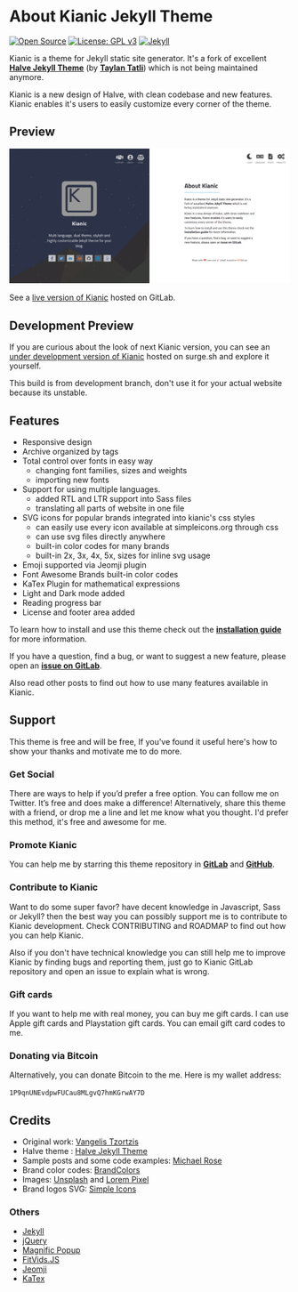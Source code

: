 # About Kianic Jekyll Theme

[![Open Source](https://img.shields.io/badge/Open%20Source-Forever-brightgreen.svg?style=flat-square)](https://opensource.com/resources/what-open-source)
[![License: GPL v3](https://img.shields.io/badge/License-GPL%20v3-blue.svg?style=flat-square&logo=gnu)](https://opensource.org/licenses/GPL-3.0/)
[![Jekyll](https://img.shields.io/badge/Jekyll%3E%D%203.6-blue.svg?style=flat-square)](https://jekyllrb.com/)

Kianic is a theme for Jekyll static site generator. It's a fork of excellent
[**Halve Jekyll Theme**](https://taylantatli.github.io/Halve) (by [**Taylan Tatli**](https://github.com/TaylanTatli)) 
which is not being maintained anymore.

Kianic is a new design of Halve, with clean codebase and new features.
Kianic enables it's users to easily customize every corner of the theme.

## Preview   
![screenshot of Kianic](/images/kianic-home-image.png)

See a [live version of Kianic](https://azadeh-afzar.gitlab.io/Web-Development/Kianic-Jekyll-Theme) hosted on GitLab.

## Development Preview
If you are curious about the look of next Kianic version, you can see an [under development version of Kianic](https://azadeh-afzar-kianic-jekyll-theme.surge.sh/) hosted on surge.sh and explore it yourself.

This build is from development branch, don't use it for your actual website because its unstable.

## Features

* Responsive design
* Archive organized by tags
* Total control over fonts in easy way
  * changing font families, sizes and weights
  * importing new fonts
* Support for using multiple languages.
  * added RTL and LTR support into Sass files
  * translating all parts of website in one file
* SVG icons for popular brands integrated into kianic's css styles
  * can easily use every icon available at simpleicons.org through css
  * can use svg files directly anywhere
  * built-in color codes for many brands
  * built-in 2x, 3x, 4x, 5x, sizes for inline svg usage
* Emoji supported via Jeomji plugin
* Font Awesome Brands built-in color codes
* KaTex Plugin for mathematical expressions
* Light and Dark mode added
* Reading progress bar
* License and footer area added

To learn how to install and use this theme check out the
[**installation guide**](https://azadeh-afzar.gitlab.io/Web-Development/Kianic/en/kianic-theme) for more information.

If you have a question, find a bug, or want to suggest a new feature, please open an
[**issue on GitLab**](https://gitlab.com/MahdiBaghbani/Azadeh-Afzar/Web-Development/Kianic/issues/new).

Also read other posts to find out how to use many features available in Kianic.

## Support

This theme is free and will be free, If you've found it useful here's how to show your thanks and motivate me to do more.

### Get Social
There are ways to help if you’d prefer a free option. You can follow me on Twitter. It’s free and does make a difference!
Alternatively, share this theme with a friend, or drop me a line and let me know what you thought. I'd prefer this method, it's free and awesome for me.

### Promote Kianic
You can help me by starring this theme repository in
[**GitLab**](https://gitlab.com/Azadeh-Afzar/Web-Development/Kianic-Jekyll-Theme "Kianic Jekyll Theme") and
[**GitHub**](https://github.com/Azadeh-Afzar/Kianic-Jekyll-Theme "Kianic Jekyll Theme").

### Contribute to Kianic
Want to do some super favor? have decent knowledge in Javascript, Sass or Jekyll?
then the best way you can possibly support me is to contribute to Kianic development.
Check CONTRIBUTING and ROADMAP to find out how you can help Kianic.

Also if you don't have technical knowledge you can still help me to improve Kianic by finding bugs and reporting them, just go to Kianic GitLab repository and open an issue to explain what is wrong.

### Gift cards
If you want to help me with real money, you can buy me gift cards. I can use Apple gift cards and Playstation gift cards. You can email gift card codes to me.

### Donating via Bitcoin
Alternatively, you can donate Bitcoin to the me.
Here is my wallet address:

`1P9qnUNEvdpwFUCau8MLgvQ7hmKGrwAY7D`

## Credits
- Original work: [Vangelis Tzortzis](https://github.com/srekoble)  
- Halve theme : [Halve Jekyll Theme](https://taylantatli.github.io/Halve)
- Sample posts and some code examples: [Michael Rose](https://github.com/mmistakes/)
- Brand color codes: [BrandColors](https://brandcolors.net/)
- Images: [Unsplash](https://unsplash.com/) and [Lorem Pixel](http://lorempixel.com)
- Brand logos SVG: [Simple Icons](https://simpleicons.org/)

### Others
- [Jekyll](http://jekyllrb.com/)
- [jQuery](http://jquery.com/)
- [Magnific Popup](http://dimsemenov.com/plugins/magnific-popup/)
- [FitVids.JS](http://fitvidsjs.com/)
- [Jeomji](http://github.com/jekyll/jemoji/)
- [KaTex](http://github.com/linjer/jekyll-katex/)